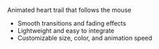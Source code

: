 Animated heart trail that follows the mouse
- Smooth transitions and fading effects
- Lightweight and easy to integrate
- Customizable size, color, and animation speed
